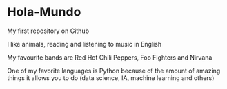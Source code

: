 # Hola-Mundo

My first repository on Github

I like animals, reading and listening to music in English

My favourite bands are Red Hot Chili Peppers, Foo Fighters and Nirvana

One of my favorite languages is Python because of the amount of amazing things it allows you to do (data science, IA, machine learning and others)
